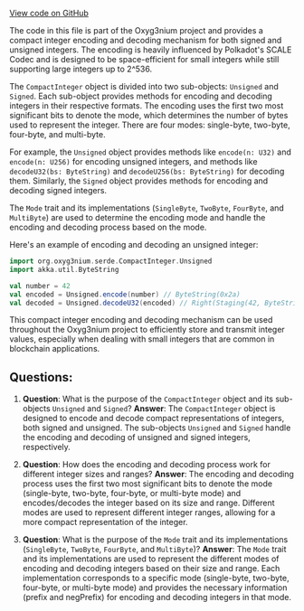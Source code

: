 [View code on GitHub](https://github.com/oxyg3nium/oxyg3nium/serde/src/main/scala/org/oxyg3nium/serde/CompactInteger.scala)

The code in this file is part of the Oxyg3nium project and provides a compact integer encoding and decoding mechanism for both signed and unsigned integers. The encoding is heavily influenced by Polkadot's SCALE Codec and is designed to be space-efficient for small integers while still supporting large integers up to 2^536.

The `CompactInteger` object is divided into two sub-objects: `Unsigned` and `Signed`. Each sub-object provides methods for encoding and decoding integers in their respective formats. The encoding uses the first two most significant bits to denote the mode, which determines the number of bytes used to represent the integer. There are four modes: single-byte, two-byte, four-byte, and multi-byte.

For example, the `Unsigned` object provides methods like `encode(n: U32)` and `encode(n: U256)` for encoding unsigned integers, and methods like `decodeU32(bs: ByteString)` and `decodeU256(bs: ByteString)` for decoding them. Similarly, the `Signed` object provides methods for encoding and decoding signed integers.

The `Mode` trait and its implementations (`SingleByte`, `TwoByte`, `FourByte`, and `MultiByte`) are used to determine the encoding mode and handle the encoding and decoding process based on the mode.

Here's an example of encoding and decoding an unsigned integer:

```scala
import org.oxyg3nium.serde.CompactInteger.Unsigned
import akka.util.ByteString

val number = 42
val encoded = Unsigned.encode(number) // ByteString(0x2a)
val decoded = Unsigned.decodeU32(encoded) // Right(Staging(42, ByteString()))
```

This compact integer encoding and decoding mechanism can be used throughout the Oxyg3nium project to efficiently store and transmit integer values, especially when dealing with small integers that are common in blockchain applications.
## Questions: 
 1. **Question**: What is the purpose of the `CompactInteger` object and its sub-objects `Unsigned` and `Signed`?
   **Answer**: The `CompactInteger` object is designed to encode and decode compact representations of integers, both signed and unsigned. The sub-objects `Unsigned` and `Signed` handle the encoding and decoding of unsigned and signed integers, respectively.

2. **Question**: How does the encoding and decoding process work for different integer sizes and ranges?
   **Answer**: The encoding and decoding process uses the first two most significant bits to denote the mode (single-byte, two-byte, four-byte, or multi-byte mode) and encodes/decodes the integer based on its size and range. Different modes are used to represent different integer ranges, allowing for a more compact representation of the integer.

3. **Question**: What is the purpose of the `Mode` trait and its implementations (`SingleByte`, `TwoByte`, `FourByte`, and `MultiByte`)?
   **Answer**: The `Mode` trait and its implementations are used to represent the different modes of encoding and decoding integers based on their size and range. Each implementation corresponds to a specific mode (single-byte, two-byte, four-byte, or multi-byte mode) and provides the necessary information (prefix and negPrefix) for encoding and decoding integers in that mode.